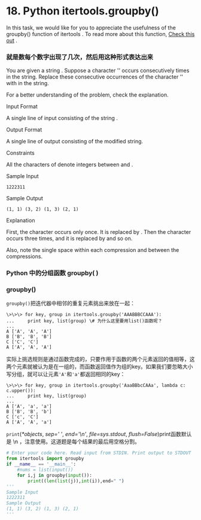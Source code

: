 # 18. Python itertools.groupby()

In this task, we would like for you to appreciate the usefulness of the groupby() function of itertools . To read more about this function, [Check this out](https://docs.python.org/2/library/itertools.html#itertools.groupby) .

### 就是数每个数字出现了几次，然后用这种形式表达出来

You are given a string . Suppose a character '' occurs consecutively  times in the string. Replace these consecutive occurrences of the character '' with  in the string.

For a better understanding of the problem, check the explanation.

Input Format

A single line of input consisting of the string .

Output Format

A single line of output consisting of the modified string.

Constraints

All the characters of  denote integers between  and .

Sample Input

```
1222311

```

Sample Output

```
(1, 1) (3, 2) (1, 3) (2, 1)

```

Explanation

First, the character  occurs only once. It is replaced by . Then the character  occurs three times, and it is replaced by  and so on.

Also, note the single space within each compression and between the compressions.

### Python 中的分组函数 groupby( )

### groupby()

`groupby()`把迭代器中相邻的重复元素挑出来放在一起：

```
\>\>\> for key, group in itertools.groupby('AAABBBCCAAA'):
...     print key, list(group) \# 为什么这里要用list()函数呢？
...
A ['A', 'A', 'A']
B ['B', 'B', 'B']
C ['C', 'C']
A ['A', 'A', 'A']

```

实际上挑选规则是通过函数完成的，只要作用于函数的两个元素返回的值相等，这两个元素就被认为是在一组的，而函数返回值作为组的key。如果我们要忽略大小写分组，就可以让元素`'A'`和`'a'`都返回相同的key：

```
\>\>\> for key, group in itertools.groupby('AaaBBbcCAAa', lambda c: c.upper()):
...     print key, list(group)
...
A ['A', 'a', 'a']
B ['B', 'B', 'b']
C ['c', 'C']
A ['A', 'A', 'a']
```

`print`(*\*objects*, *sep=' '*, *end='\\n'*, *file=sys.stdout*, *flush=False*)print函数默认是 \\n ，注意使用。这道题是每个结果的最后用空格分割。

```python
# Enter your code here. Read input from STDIN. Print output to STDOUT
from itertools import groupby
if __name__ == '__main__':
    #nums = list(input())
    for i,j in groupby(input()):
        print((len(list(j)),int(i)),end=" ")
'''    
Sample Input
1222311
Sample Output
(1, 1) (3, 2) (1, 3) (2, 1)
'''
```